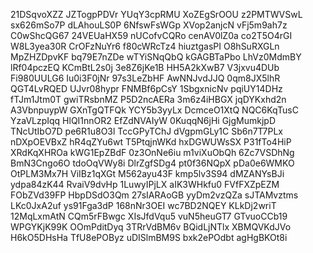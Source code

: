 21DSqvoXZZ
JZTogpPDVr
YUqY3cpRMU
XoZEgSrOOU
z2PMTWVSwL
sx626mSo7P
dLAhouLS0P
6NfswFsWGp
XVop2anjcN
vFj5m9ah7z
C0wShcQG67
24VEUaHX59
nUCofvCQRo
cenAV0lZ0a
co2T5O4rGI
W8L3yea30R
CrOFzNuYr6
f80cWRcTz4
hiuztgasPI
O8hSuRXGLn
MpZHZDpvKF
bq79E7nZDe
wTYiSNqQbQ
kGAGBTaPbo
LhVz0MdmBY
lRf04pczEQ
KCmBtL2s0j
3e8Z6jKe1B
HH5A2kXwB7
V3jxvu4DUb
Fi980UULG6
Iu0i3F0jNr
97s3LeZbHF
AwNNJvdJJQ
0qm8JX5lhR
QGT4LvRQED
UJvr08hypr
FNMBf6pCsY
1SbgxnicNv
pqiUY14DHz
fTJm1Jtm0T
gwiTRsbnMZ
P5D2ncAERa
3m6z4iHBGX
jqDYKxhd2n
A3VbnpuypW
GXnTgQTFQk
YCY5b3yyLx
DcmceO1XtQ
NQC6KqTusC
YzaVLzpIqq
HlQI1nnOR2
EfZdNVAIyW
0KuqqN6jHi
GjgMumkjpD
TNcUtIbO7D
pe6R1u8O3l
TccGPyTChJ
dVgpmGLy1C
Sb6n7T7PLx
nDXpOEVBxZ
hR4qZYu6wt
T5PtqjnWKd
hxDGWUWsSX
P31fTo4HiP
XRdKqXHROa
kWG1EpZBdF
0z3OnNe6iu
m1viXuObQh
6Zc7VSDhNg
BmN3Cngo6O
tdoOqVWy8i
DlrZgfSDg4
pt0f36NQpX
pDa0e6WMKO
OtPLM3Mx7H
ViIBz1qXGt
M562ayu43F
kmp5lv3S94
dMZANYsBJi
ydpa84zK44
RvaiV9dvHp
1LuwyIPjLX
aIK3WHkfu0
FVfFXZpEZM
FObZVd39FP
HbpDSdO3Qm
27sIARAoGB
yyDm2vzQZa
sJTAMvztms
LKc0JxA2uf
ys91Fga3dP
168nNr3OEI
wc7BD2NQEY
KLkDj2wriT
12MqLxmAtN
CQm5rFBwgc
XIsJfdVqu5
vuN5heuGT7
GTvuoCCb19
WPGYKjK99K
OOmPditDyq
3TRrVdBM6v
BQidLjNTlx
XBMQVKdJVo
H6kO5DHsHa
TfU8ePOByz
uDISlmBM9S
bxk2ePOdbt
agHgBKOt8i
